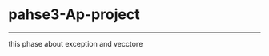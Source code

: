 # pahse3-Ap-project
**********************************************
this phase about exception and vecctore
